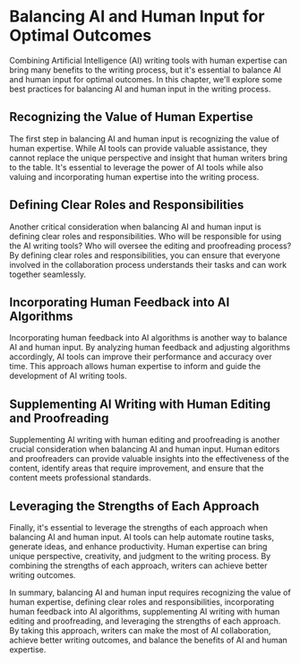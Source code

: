 Balancing AI and Human Input for Optimal Outcomes
=====================================================================================================

Combining Artificial Intelligence (AI) writing tools with human expertise can bring many benefits to the writing process, but it's essential to balance AI and human input for optimal outcomes. In this chapter, we'll explore some best practices for balancing AI and human input in the writing process.

Recognizing the Value of Human Expertise
----------------------------------------

The first step in balancing AI and human input is recognizing the value of human expertise. While AI tools can provide valuable assistance, they cannot replace the unique perspective and insight that human writers bring to the table. It's essential to leverage the power of AI tools while also valuing and incorporating human expertise into the writing process.

Defining Clear Roles and Responsibilities
-----------------------------------------

Another critical consideration when balancing AI and human input is defining clear roles and responsibilities. Who will be responsible for using the AI writing tools? Who will oversee the editing and proofreading process? By defining clear roles and responsibilities, you can ensure that everyone involved in the collaboration process understands their tasks and can work together seamlessly.

Incorporating Human Feedback into AI Algorithms
-----------------------------------------------

Incorporating human feedback into AI algorithms is another way to balance AI and human input. By analyzing human feedback and adjusting algorithms accordingly, AI tools can improve their performance and accuracy over time. This approach allows human expertise to inform and guide the development of AI writing tools.

Supplementing AI Writing with Human Editing and Proofreading
------------------------------------------------------------

Supplementing AI writing with human editing and proofreading is another crucial consideration when balancing AI and human input. Human editors and proofreaders can provide valuable insights into the effectiveness of the content, identify areas that require improvement, and ensure that the content meets professional standards.

Leveraging the Strengths of Each Approach
-----------------------------------------

Finally, it's essential to leverage the strengths of each approach when balancing AI and human input. AI tools can help automate routine tasks, generate ideas, and enhance productivity. Human expertise can bring unique perspective, creativity, and judgment to the writing process. By combining the strengths of each approach, writers can achieve better writing outcomes.

In summary, balancing AI and human input requires recognizing the value of human expertise, defining clear roles and responsibilities, incorporating human feedback into AI algorithms, supplementing AI writing with human editing and proofreading, and leveraging the strengths of each approach. By taking this approach, writers can make the most of AI collaboration, achieve better writing outcomes, and balance the benefits of AI and human expertise.
